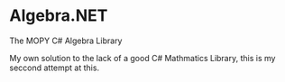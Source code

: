 # Algebra.NET
The MOPY C# Algebra Library 

My own solution to the lack of a good C# Mathmatics Library, this is my seccond attempt at this.
